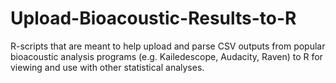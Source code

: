 # Upload-Bioacoustic-Results-to-R
R-scripts that are meant to help upload and parse CSV outputs from popular bioacoustic analysis programs (e.g. Kailedescope, Audacity, Raven) to R for viewing and use with other statistical analyses.
